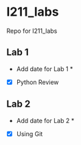 # I211_labs
Repo for I211_labs 

## Lab 1
* Add date for Lab 1 *

- [x] Python Review

## Lab 2
* Add date for Lab 2 *

- [x] Using Git 

